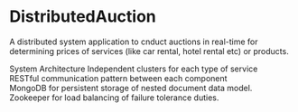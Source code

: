 DistributedAuction
==================

A distributed system application to cnduct auctions in real-time for determining prices of services (like 
car rental, hotel rental etc) or products.

System Architecture 
    Independent clusters for each type of service<br/>
    RESTful communication pattern between each component<br/>
    MongoDB for persistent storage of nested document data model.<br/>
    Zookeeper for load balancing of failure tolerance duties.<br/>
